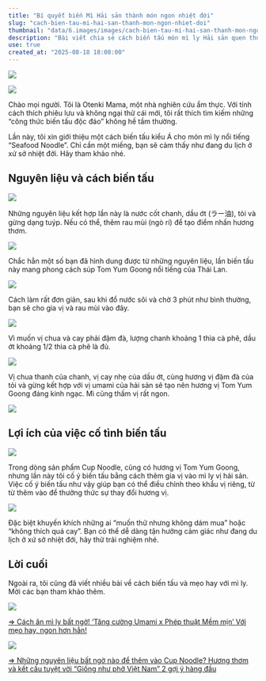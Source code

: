 ```yaml
---
title: "Bí quyết biến Mì Hải sản thành món ngon nhiệt đới"
slug: "cach-bien-tau-mi-hai-san-thanh-mon-ngon-nhiet-doi"
thumbnail: "data/6.images/images/cach-bien-tau-mi-hai-san-thanh-mon-ngon-nhiet-doi.webp"
description: "Bài viết chia sẻ cách biến tấu món mì ly Hải sản quen thuộc thành hương vị ẩm thực nhiệt đới đặc sắc như Tom Yum Goong một cách dễ dàng và sáng tạo."
use: true
created_at: "2025-08-18 18:08:00"
---
```


![](/images/uUzvQ3lML_bkIqyakc1vFlHZ-lVjSCI3npXVYKE5vkic27_UPiZsJTcFbdaFU_KTZBS4rIrr74vbkDc-BDky_jajZNWGiLT6o27yKjWXexoo_bJ69HEWiNNXMieVvJDkw6zzq7NVR35MRJq5HVEjk12oGT63YLay-_yxo8VA0p3ZaopAedwflZf_ZwAWmvF1.webp)

![](/images/title-1755492027319.webp)

Chào mọi người. Tôi là Otenki Mama, một nhà nghiên cứu ẩm thực. Với tính cách thích phiêu lưu và không ngại thử cái mới, tôi rất thích tìm kiếm những “công thức biến tấu độc đáo” không hề tầm thường.

Lần này, tôi xin giới thiệu một cách biến tấu kiểu Á cho món mì ly nổi tiếng “Seafood Noodle”. Chỉ cần một miếng, bạn sẽ cảm thấy như đang du lịch ở xứ sở nhiệt đới. Hãy tham khảo nhé.

## Nguyên liệu và cách biến tấu

![](/images/image-1755492180479.webp)

Những nguyên liệu kết hợp lần này là nước cốt chanh, dầu ớt (ラー油), tỏi và gừng dạng tuýp. Nếu có thể, thêm rau mùi (ngò rí) để tạo điểm nhấn hương thơm.

![](/images/image-1755492225898.webp)

Chắc hẳn một số bạn đã hình dung được từ những nguyên liệu, lần biến tấu này mang phong cách súp Tom Yum Goong nổi tiếng của Thái Lan.

![](/images/image-1755492295402.webp)

Cách làm rất đơn giản, sau khi đổ nước sôi và chờ 3 phút như bình thường, bạn sẽ cho gia vị và rau mùi vào đây.

![](/images/image-1755492727216.webp)

Vì muốn vị chua và cay phải đậm đà, lượng chanh khoảng 1 thìa cà phê, dầu ớt khoảng 1/2 thìa cà phê là đủ.

![](/images/image-1755492356172.webp)

Vị chua thanh của chanh, vị cay nhẹ của dầu ớt, cùng hương vị đậm đà của tỏi và gừng kết hợp với vị umami của hải sản sẽ tạo nên hương vị Tom Yum Goong đáng kinh ngạc. Mì cũng thấm vị rất ngon.

![](/images/image-1755492412487.webp)

## Lợi ích của việc cố tình biến tấu

![](/images/image-1755492959147.webp)

Trong dòng sản phẩm Cup Noodle, cũng có hương vị Tom Yum Goong, nhưng lần này tôi cố ý biến tấu bằng cách thêm gia vị vào mì ly vị hải sản. Việc cố ý biến tấu như vậy giúp bạn có thể điều chỉnh theo khẩu vị riêng, từ từ thêm vào để thưởng thức sự thay đổi hương vị.

![](/images/image-1755492968355.webp)

Đặc biệt khuyến khích những ai “muốn thử nhưng không dám mua” hoặc “không thích quá cay”. Bạn có thể dễ dàng tận hưởng cảm giác như đang du lịch ở xứ sở nhiệt đới, hãy thử trải nghiệm nhé.

## Lời cuối

Ngoài ra, tôi cũng đã viết nhiều bài về cách biến tấu và mẹo hay với mì ly. Mời các bạn tham khảo thêm.

![](/images/image-1755491897322.webp)

[⇒ Cách ăn mì ly bất ngờ! ‘Tăng cường Umami x Phép thuật Mềm mịn’ Với mẹo hay, ngon hơn hẳn!](https://news.yahoo.co.jp/expert/articles/2aa3a313f3db19195680558f9be141b76dd0ab60)

![](/images/image-1755491884772.webp)

[⇒ Những nguyên liệu bất ngờ nào để thêm vào Cup Noodle? Hương thơm và kết cấu tuyệt vời “Giống như phở Việt Nam” 2 gợi ý hàng đầu](https://news.yahoo.co.jp/expert/articles/aa97c54eb86df2d23bfe15397a2763bc1ee5a505)